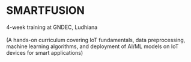 # SMARTFUSION 
4-week training at GNDEC, Ludhiana
<br>
<br>
(A hands-on curriculum covering IoT fundamentals, data preprocessing, machine learning algorithms, and deployment of AI/ML models on IoT devices for smart applications)
